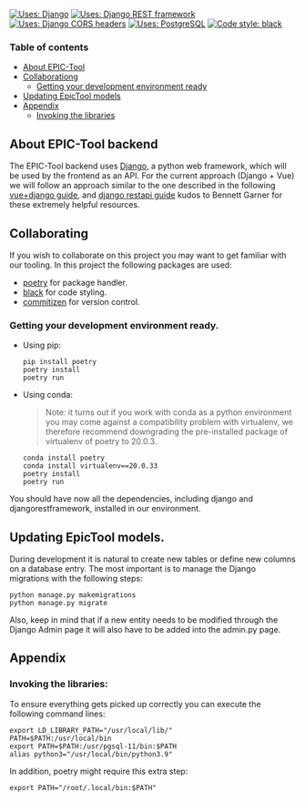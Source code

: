 
<a href="https://github.com/django/django"><img alt="Uses: Django" src="https://img.shields.io/badge/uses-django-000000.svg?style=for-the-badge&color=informational"></a>
<a href="https://github.com/encode/django-rest-framework"><img alt="Uses: Django REST framework" src="https://img.shields.io/badge/uses-django_rest_framework-00000.svg?style=for-the-badge&color=informational"></a>
<a href="https://github.com/adamchainz/django-cors-headers"><img alt="Uses: Django CORS headers" src="https://img.shields.io/badge/uses-django_cors_headers-000000.svg?style=for-the-badge&color=informational"></a>
<a href="https://github.com/postgres/postgres"><img alt="Uses: PostgreSQL" src="https://img.shields.io/badge/uses-postgreSQL-000000.svg?style=for-the-badge&color=informational"></a>
<a href="https://github.com/psf/black"><img alt="Code style: black" src="https://img.shields.io/badge/code%20style-black-000000.svg?style=for-the-badge"></a>

### Table of contents

* [About EPIC-Tool](#about-epic-tool-backend)
* [Collaborationg](#collaborating)
    * [Getting your development environment ready](#getting-your-development-environment-ready)
* [Updating EpicTool models](#updating-epictool-models)
* [Appendix](#appendix)
    * [Invoking the libraries](#invoking-the-libraries)

## About EPIC-Tool backend
The EPIC-Tool backend uses [Django](https://www.djangoproject.com/), a python web framework, which will be used by the frontend as an API.
For the current approach (Django + Vue) we will follow an approach similar to the one described in the following [vue+django guide](https://levelup.gitconnected.com/vue-django-getting-started-88d3f4c2ba62), and [django restapi guide](https://medium.com/swlh/build-your-first-rest-api-with-django-rest-framework-e394e39a482c) kudos to Bennett Garner for these extremely helpful resources.

## Collaborating
If you wish to collaborate on this project you may want to get familiar with our tooling. In this project the following packages are used:
* [poetry](https://python-poetry.org/) for package handler.
* [black](https://black.readthedocs.io/en/stable/) for code styling.
* [commitizen](https://commitizen-tools.github.io/commitizen/) for version control.

### Getting your development environment ready.
* Using pip:
    ```
    pip install poetry
    poetry install
    poetry run
    ```
* Using conda:
    > Note: it turns out if you work with conda as a python environment you may come against a compatibility problem with virtualenv, we therefore recommend downgrading the pre-installed package of virtualenv of poetry to 20.0.3.
    ```
    conda install poetry
    conda install virtualenv==20.0.33
    poetry install
    poetry run
    ```

You should have now all the dependencies, including django and djangorestframework, installed in our environment.


## Updating EpicTool models.
During development it is natural to create new tables or define new columns on a database entry. The most important is to manage the Django migrations with the following steps:
```cli
python manage.py makemigrations
python manage.py migrate
```
Also, keep in mind that if a new entity needs to be modified through the Django Admin page it will also have to be added into the admin.py page.


## Appendix
### Invoking the libraries:
To ensure everything gets picked up correctly you can execute the following command lines:
```cli
export LD_LIBRARY_PATH="/usr/local/lib/"
PATH=$PATH:/usr/local/bin
export PATH=$PATH:/usr/pgsql-11/bin:$PATH
alias python3="/usr/local/bin/python3.9"
```
In addition, poetry might require this extra step:
```cli
export PATH="/root/.local/bin:$PATH"
```